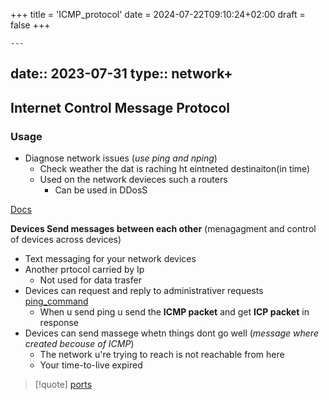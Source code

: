 +++
title = 'ICMP_protocol'
date = 2024-07-22T09:10:24+02:00
draft = false
+++

    ---
date:: 2023-07-31
type:: network+
---
## Internet Control Message Protocol 
### Usage
- Diagnose network issues (*use ping and nping*)
    - Check weather the dat is raching ht eintneted destinaiton(in time)
    - Used on the network devieces such a routers 
        - Can be used in DDosS

[Docs]("https://www.cloudflare.com/learning/ddos/glossary/internet-control-message-protocol-icmp/")


**Devices Send messages between each other**
(menagagment and control of devices across devices)

- Text messaging for your network devices 
- Another prtocol carried by Ip 
	- Not used for data trasfer 
- Devices can request and reply to administrativer requests [ping_command](/ping_command.md)
	- When u send ping u send the **ICMP packet** and get **ICP packet** in response
- Devices can send massege whetn things dont go well (*message where created becouse of ICMP*)
	- The network u're trying to reach is not reachable from here 
	- Your time-to-live expired 
 

>[!quote] [ports](/ports/ports.md) 